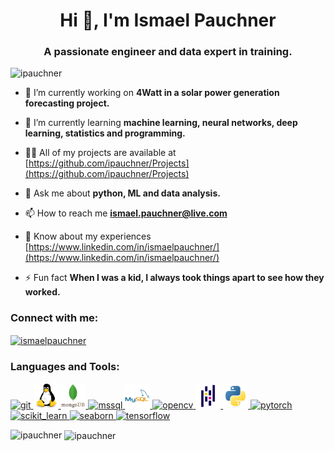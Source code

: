 <h1 align="center">Hi 👋, I'm Ismael Pauchner</h1>
<h3 align="center">A passionate engineer and data expert in training.</h3>

<p align="left"> <img src="https://komarev.com/ghpvc/?username=ipauchner&label=Profile%20views&color=0e75b6&style=flat" alt="ipauchner" /> </p>

- 🔭 I’m currently working on **4Watt in a solar power generation forecasting project.**

- 🌱 I’m currently learning **machine learning, neural networks, deep learning, statistics and programming.**

- 👨‍💻 All of my projects are available at [https://github.com/ipauchner/Projects](https://github.com/ipauchner/Projects)

- 💬 Ask me about **python, ML and data analysis.**

- 📫 How to reach me **ismael.pauchner@live.com**

- 📄 Know about my experiences [https://www.linkedin.com/in/ismaelpauchner/](https://www.linkedin.com/in/ismaelpauchner/)

- ⚡ Fun fact **When I was a kid, I always took things apart to see how they worked.**

<h3 align="left">Connect with me:</h3>
<p align="left">
<a href="https://linkedin.com/in/ismaelpauchner" target="blank"><img align="center" src="https://raw.githubusercontent.com/rahuldkjain/github-profile-readme-generator/master/src/images/icons/Social/linked-in-alt.svg" alt="ismaelpauchner" height="30" width="40" /></a>
</p>

<h3 align="left">Languages and Tools:</h3>
<p align="left"> <a href="https://git-scm.com/" target="_blank" rel="noreferrer"> <img src="https://www.vectorlogo.zone/logos/git-scm/git-scm-icon.svg" alt="git" width="40" height="40"/> </a> <a href="https://www.linux.org/" target="_blank" rel="noreferrer"> <img src="https://raw.githubusercontent.com/devicons/devicon/master/icons/linux/linux-original.svg" alt="linux" width="40" height="40"/> </a> <a href="https://www.mongodb.com/" target="_blank" rel="noreferrer"> <img src="https://raw.githubusercontent.com/devicons/devicon/master/icons/mongodb/mongodb-original-wordmark.svg" alt="mongodb" width="40" height="40"/> </a> <a href="https://www.microsoft.com/en-us/sql-server" target="_blank" rel="noreferrer"> <img src="https://www.svgrepo.com/show/303229/microsoft-sql-server-logo.svg" alt="mssql" width="40" height="40"/> </a> <a href="https://www.mysql.com/" target="_blank" rel="noreferrer"> <img src="https://raw.githubusercontent.com/devicons/devicon/master/icons/mysql/mysql-original-wordmark.svg" alt="mysql" width="40" height="40"/> </a> <a href="https://opencv.org/" target="_blank" rel="noreferrer"> <img src="https://www.vectorlogo.zone/logos/opencv/opencv-icon.svg" alt="opencv" width="40" height="40"/> </a> <a href="https://pandas.pydata.org/" target="_blank" rel="noreferrer"> <img src="https://raw.githubusercontent.com/devicons/devicon/2ae2a900d2f041da66e950e4d48052658d850630/icons/pandas/pandas-original.svg" alt="pandas" width="40" height="40"/> </a> <a href="https://www.python.org" target="_blank" rel="noreferrer"> <img src="https://raw.githubusercontent.com/devicons/devicon/master/icons/python/python-original.svg" alt="python" width="40" height="40"/> </a> <a href="https://pytorch.org/" target="_blank" rel="noreferrer"> <img src="https://www.vectorlogo.zone/logos/pytorch/pytorch-icon.svg" alt="pytorch" width="40" height="40"/> </a> <a href="https://scikit-learn.org/" target="_blank" rel="noreferrer"> <img src="https://upload.wikimedia.org/wikipedia/commons/0/05/Scikit_learn_logo_small.svg" alt="scikit_learn" width="40" height="40"/> </a> <a href="https://seaborn.pydata.org/" target="_blank" rel="noreferrer"> <img src="https://seaborn.pydata.org/_images/logo-mark-lightbg.svg" alt="seaborn" width="40" height="40"/> </a> <a href="https://www.tensorflow.org" target="_blank" rel="noreferrer"> <img src="https://www.vectorlogo.zone/logos/tensorflow/tensorflow-icon.svg" alt="tensorflow" width="40" height="40"/> </a> </p>

<p><img align="left" src="https://github-readme-stats.vercel.app/api/top-langs?username=ipauchner&show_icons=true&locale=en&layout=compact" alt="ipauchner" /></p>

<p>&nbsp;<img align="center" src="https://github-readme-stats.vercel.app/api?username=ipauchner&show_icons=true&locale=en" alt="ipauchner" /></p>
